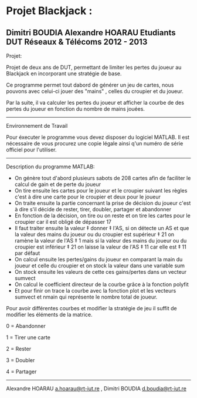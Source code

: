 Projet Blackjack :
==================
Dimitri BOUDIA
Alexandre HOARAU
Etudiants DUT Réseaux & Télécoms
2012 - 2013
--------------------------------
Projet:

Projet de deux ans de DUT, permettant de limiter les pertes du joueur au Blackjack en 
incorporant une stratégie de base.

Ce programme permet tout dabord de générer un jeu de cartes, nous pouvons avec celui-ci jouer
des "mains" , celles du croupier et du joueur.

Par la suite, il va calculer les pertes du joueur et afficher la courbe de des pertes du joueur en fonction du
nombre de mains jouées.

--------------------------------
Environnement de Travail

Pour éxecuter le programme vous devez disposer du logiciel MATLAB.
Il est nécessaire de vous procurez une copie légale ainsi q'un numéro de série officiel pour
l'utiliser.

--------------------------------
Description du programme MATLAB:

- On génère tout d'abord plusieurs sabots de 208 cartes afin de faciliter le calcul de gain et de perte du joueur 
- On tire ensuite les cartes pour le joueur et le croupier suivant les règles c'est à dire une carte pour le croupier et deux pour le joueur
- On traite ensuite la partie concernant la prise de décision du joueur c'est à dire s'il décide de rester, tirer, doubler, partager et abandonner
- En fonction de la décision, on tire ou on reste et on tire les cartes pour le croupier car il est obligé de dépasser 17
- Il faut traiter ensuite la valeur ‡ donner ‡ l'AS, si on détecte un AS et que la valeur des mains du joueur ou du croupier est supérieur ‡ 21 on ramène la valeur de l'AS ‡ 1 mais si la valeur des mains du joueur ou du croupier est inférieur ‡ 21 on laisse la valeur de l'AS ‡ 11 car elle est ‡ 11 par défaut
- On calcul ensuite les pertes/gains du joueur en comparant la main du joueur et celle du croupier et on stock la valeur dans une variable sum
- On stock ensuite les valeurs de cette ces gains/pertes dans un vecteur sumvect
- On calcul le coefficient directeur de la courbe grâce à la fonction polyfit
- Et pour finir on trace la courbe avec la fonction plot et les vecteurs sumvect et nmain qui représente le nombre total de joueur.

Pour avoir différentes courbes et modifier la stratégie de jeu il suffit de modifier les éléments de la matrice.

0 = Abandonner

1 = Tirer une carte

2 = Rester

3 = Doubler

4 = Partager

---------------------------------
Alexandre HOARAU <a.hoarau@rt-iut.re> , Dimitri BOUDIA <d.boudia@rt-iut.re>
